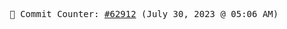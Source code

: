 <p align="center">
    <samp>
        📮 Commit Counter: <a href="https://github.com/Javascript-void0/Javascript-void0/commits/main">#62912</a> (July 30, 2023 @ 05:06 AM)
    </samp>
</p>
